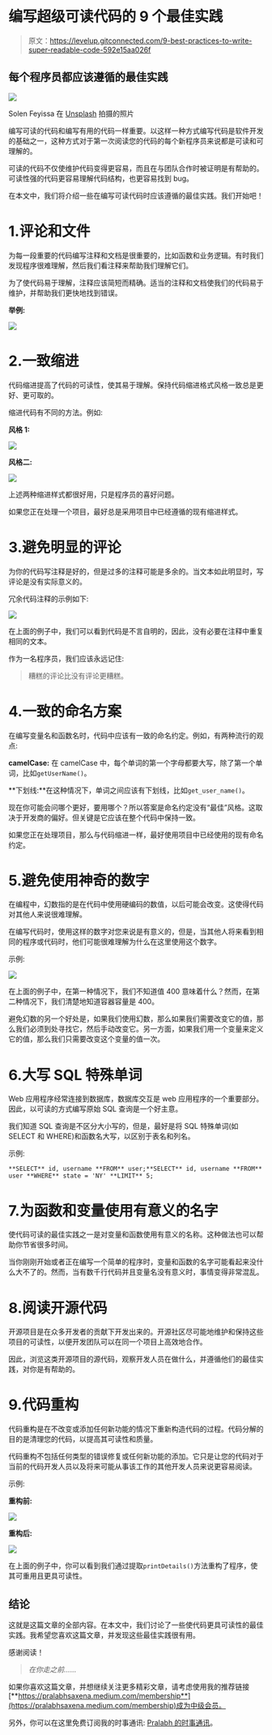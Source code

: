 # 编写超级可读代码的 9 个最佳实践

> 原文：<https://levelup.gitconnected.com/9-best-practices-to-write-super-readable-code-592e15aa026f>

## 每个程序员都应该遵循的最佳实践

![](img/249d120f8d292d1a3001e2826cd5346e.png)

Solen Feyissa 在 [Unsplash](https://unsplash.com?utm_source=medium&utm_medium=referral) 拍摄的照片

编写可读的代码和编写有用的代码一样重要。以这样一种方式编写代码是软件开发的基础之一，这种方式对于第一次阅读您的代码的每个新程序员来说都是可读和可理解的。

可读的代码不仅使维护代码变得更容易，而且在与团队合作时被证明是有帮助的。可读性强的代码更容易理解代码结构，也更容易找到 bug。

在本文中，我们将介绍一些在编写可读代码时应该遵循的最佳实践。我们开始吧！

# 1.评论和文件

为每一段重要的代码编写注释和文档是很重要的，比如函数和业务逻辑。有时我们发现程序很难理解，然后我们看注释来帮助我们理解它们。

为了使代码易于理解，注释应该简短而精确。适当的注释和文档使我们的代码易于维护，并帮助我们更快地找到错误。

**举例:**

![](img/3be09e6aee842321e7bfac0d5d4f31cc.png)

# 2.一致缩进

代码缩进提高了代码的可读性，使其易于理解。保持代码缩进格式风格一致总是更好、更可取的。

缩进代码有不同的方法。例如:

**风格 1:**

![](img/b44fe6430044c700e18b4655d77ee312.png)

**风格二:**

![](img/177af011d72b6954d62fbcf260e4c7a8.png)

上述两种缩进样式都很好用，只是程序员的喜好问题。

如果您正在处理一个项目，最好总是采用项目中已经遵循的现有缩进样式。

# 3.避免明显的评论

为你的代码写注释是好的，但是过多的注释可能是多余的。当文本如此明显时，写评论是没有实际意义的。

冗余代码注释的示例如下:

![](img/8633925df4d1c2c33d03fe4e4f334838.png)

在上面的例子中，我们可以看到代码是不言自明的，因此，没有必要在注释中重复相同的文本。

作为一名程序员，我们应该永远记住:

> 糟糕的评论比没有评论更糟糕。

# 4.一致的命名方案

在编写变量名和函数名时，代码中应该有一致的命名约定。例如，有两种流行的观点:

**camelCase:** 在 camelCase 中，每个单词的第一个字母都要大写，除了第一个单词，比如`getUserName()`。

**下划线:**在这种情况下，单词之间应该有下划线，比如`get_user_name()`。

现在你可能会问哪个更好，要用哪个？所以答案是命名约定没有“最佳”风格。这取决于开发商的偏好。但关键是它应该在整个代码中保持一致。

如果您正在处理项目，那么与代码缩进一样，最好使用项目中已经使用的现有命名约定。

# 5.避免使用神奇的数字

在编程中，幻数指的是在代码中使用硬编码的数值，以后可能会改变。这使得代码对其他人来说很难理解。

在编写代码时，使用这样的数字对您来说是有意义的，但是，当其他人将来看到相同的程序或代码时，他们可能很难理解为什么在这里使用这个数字。

示例:

![](img/1b86a38576ee63118b35b97a805faf58.png)

在上面的例子中，在第一种情况下，我们不知道值 400 意味着什么？然而，在第二种情况下，我们清楚地知道容器容量是 400。

避免幻数的另一个好处是，如果我们使用幻数，那么如果我们需要改变它的值，那么我们必须到处寻找它，然后手动改变它。另一方面，如果我们用一个变量来定义它的值，那么我们只需要改变这个变量的值一次。

# 6.大写 SQL 特殊单词

Web 应用程序经常连接到数据库，数据库交互是 web 应用程序的一个重要部分。因此，以可读的方式编写原始 SQL 查询是一个好主意。

我们知道 SQL 查询是不区分大小写的，但是，最好是将 SQL 特殊单词(如 SELECT 和 WHERE)和函数名大写，以区别于表名和列名。

示例:

```
**SELECT** id, username **FROM** user;**SELECT** id, username **FROM** user **WHERE** state = 'NY' **LIMIT** 5;
```

# 7.为函数和变量使用有意义的名字

使代码可读的最佳实践之一是对变量和函数使用有意义的名称。这种做法也可以帮助你节省很多时间。

当你刚刚开始或者正在编写一个简单的程序时，变量和函数的名字可能看起来没什么大不了的。然而，当有数千行代码并且变量名没有意义时，事情变得非常混乱。

# 8.阅读开源代码

开源项目是在众多开发者的贡献下开发出来的。开源社区尽可能地维护和保持这些项目的可读性，以便开发团队可以在同一个项目上高效地合作。

因此，浏览这类开源项目的源代码，观察开发人员在做什么，并遵循他们的最佳实践，对你是有帮助的。

# 9.代码重构

代码重构是在不改变或添加任何新功能的情况下重新构造代码的过程。代码分解的目的是清理您的代码，以提高其可读性和质量。

代码重构不包括任何类型的错误修复或任何新功能的添加。它只是让您的代码对于当前的代码开发人员以及将来可能从事该工作的其他开发人员来说更容易阅读。

示例:

**重构前:**

![](img/f2cef180e06a4f8d79ba7ba4066cb9cf.png)

**重构后:**

![](img/478607070c0d0486bfff0d930dae9202.png)

在上面的例子中，你可以看到我们通过提取`printDetails()`方法重构了程序，使其可重用且更具可读性。

## 结论

这就是这篇文章的全部内容。在本文中，我们讨论了一些使代码更具可读性的最佳实践。我希望您喜欢这篇文章，并发现这些最佳实践很有用。

感谢阅读！

> *在你走之前……*

如果你喜欢这篇文章，并想继续关注更多精彩文章，请考虑使用我的推荐链接[**https://pralabhsaxena.medium.com/membership**](https://pralabhsaxena.medium.com/membership)成为中级会员。

另外，你可以在这里免费订阅我的时事通讯: [Pralabh 的时事通讯](https://pralabhsaxena.medium.com/subscribe)。